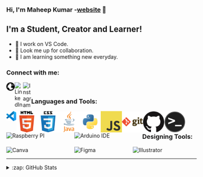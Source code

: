 ### Hi, I'm Maheep Kumar  -[website] 👋

## I'm a Student, Creator and Learner!

- 🔭 I work on VS Code.
- 🌱 Look me up for collaboration.
- 👯 I am learning something new everyday.
### Connect with me:

[<img align="left"  width="22px" src="https://raw.githubusercontent.com/iconic/open-iconic/master/svg/globe.svg" />][website]
[<img align="left" alt="LinkedIn" width="22px" src="https://cdn.jsdelivr.net/npm/simple-icons@v3/icons/linkedin.svg" />][linkedin]
[<img align="left" alt="Instagram" width="22px" src="https://cdn.jsdelivr.net/npm/simple-icons@v3/icons/instagram.svg" />][instagram]

<br />

### Languages and Tools:

<img align="left" alt="Visual Studio Code" width="26px" src="https://raw.githubusercontent.com/github/explore/80688e429a7d4ef2fca1e82350fe8e3517d3494d/topics/visual-studio-code/visual-studio-code.png" />
<img align="left" alt="HTML5" width="56px" src="https://raw.githubusercontent.com/github/explore/80688e429a7d4ef2fca1e82350fe8e3517d3494d/topics/html/html.png" />
<img align="left" alt="CSS3" width="56px" src="https://raw.githubusercontent.com/github/explore/80688e429a7d4ef2fca1e82350fe8e3517d3494d/topics/css/css.png" />
<img align="left" alt="JAVA" width="56px" src="https://raw.githubusercontent.com/github/explore/80688e429a7d4ef2fca1e82350fe8e3517d3494d/topics/java/java.png" />
<img align="left" alt="Python" width="56px" src="https://raw.githubusercontent.com/github/explore/80688e429a7d4ef2fca1e82350fe8e3517d3494d/topics/python/python.png" />
<img align="left" alt="JavaScript" width="56px" src="https://raw.githubusercontent.com/github/explore/80688e429a7d4ef2fca1e82350fe8e3517d3494d/topics/javascript/javascript.png" />
<img align="left" alt="Git" width="56px" src="https://raw.githubusercontent.com/github/explore/80688e429a7d4ef2fca1e82350fe8e3517d3494d/topics/git/git.png" />
<img align="left" alt="GitHub" width="56px" src="https://raw.githubusercontent.com/github/explore/78df643247d429f6cc873026c0622819ad797942/topics/github/github.png" />
<img align="left" alt="Terminal" width="56px" src="https://raw.githubusercontent.com/github/explore/80688e429a7d4ef2fca1e82350fe8e3517d3494d/topics/terminal/terminal.png" />

<img align="left" alt="Raspberry PI" width="180px" src="https://camo.githubusercontent.com/fc60326488990647657462830a9b9d7b201d132012298cd31b50e7ede83eefec/68747470733a2f2f696d672e736869656c64732e696f2f62616467652f52617370626572727925323050692d4132323834363f7374796c653d666f722d7468652d6261646765266c6f676f3d5261737062657272792532305069266c6f676f436f6c6f723d7768697465" />
<img align="left" alt="Arduino IDE" width="180px" src="https://camo.githubusercontent.com/9318a538d66a59bae54556fa490931939f442d6df8d48c4c819c360d709282d7/68747470733a2f2f696d672e736869656c64732e696f2f62616467652f41726475696e6f5f4944452d3030393739443f7374796c653d666f722d7468652d6261646765266c6f676f3d61726475696e6f266c6f676f436f6c6f723d7768697465" />
<br />
<br />

### Designing Tools:
<img align="left" alt="Canva" width="180px" src="https://camo.githubusercontent.com/dbbdeebb2a1da0d8867448473dd103127adac6dc4b996830f8e7555f538de171/68747470733a2f2f696d672e736869656c64732e696f2f62616467652f43616e76612d2532333030433443432e7376673f267374796c653d666f722d7468652d6261646765266c6f676f3d43616e7661266c6f676f436f6c6f723d7768697465" />
<img align="left" width="155" alt="Figma" src="https://user-images.githubusercontent.com/61288313/150924556-3fdd17ec-12ae-4230-8560-98df0cd8a247.png">
<img align="left" width="165" alt="Illustrator" src="https://user-images.githubusercontent.com/61288313/150924981-a8a3b24a-3409-49d4-9c28-f63fd4f0c293.png">



<br />

---

<details>
  <summary>:zap: GitHub Stats</summary>

  [![Maheep's GitHub stats](https://github-readme-stats.vercel.app/api?username=MaheepK9)]

</details>

[website]: https://maheepk9.github.io/Portfolio/
[instagram]: https://instagram.com/maheep_kumar97
[linkedin]: https://linkedin.com/in/maheep-kumar

